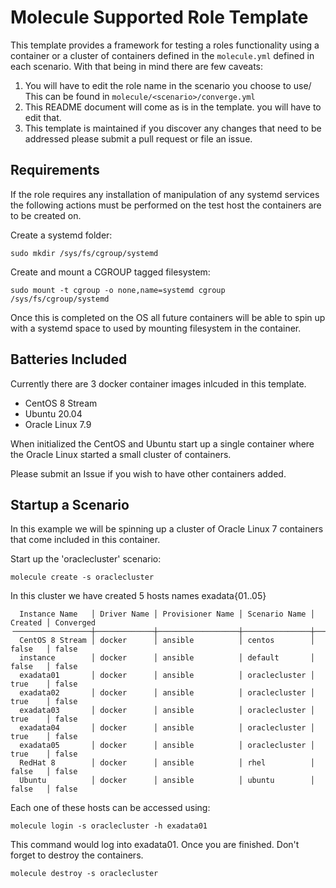 Molecule Supported Role Template
=========

This template provides a framework for testing a roles functionality using a container or a cluster of containers defined in the  ```molecule.yml``` defined in each scenario.
With that being in mind there are few caveats:
1. You will have to edit the role name in the scenario you choose to use/ This can be found in ```molecule/<scenario>/converge.yml```
2. This README document will come as is in the template. you will have to edit that. 
3. This template is maintained if you discover any changes that need to be addressed please submit a pull request or file an issue.

Requirements
------------

If the role requires any installation of manipulation of any systemd services the following actions must be performed on the test host the containers are to be created on.

Create a systemd folder:
```
sudo mkdir /sys/fs/cgroup/systemd
```
Create and mount a CGROUP tagged filesystem:
```
sudo mount -t cgroup -o none,name=systemd cgroup /sys/fs/cgroup/systemd
```

Once this is completed on the OS all future containers will be able to spin up with a systemd space to used by mounting filesystem in the container.

Batteries Included
------------------

Currently there are 3 docker container images inlcuded in this template. 

- CentOS 8 Stream
- Ubuntu 20.04
- Oracle Linux 7.9

When initialized the CentOS and Ubuntu start up a single container where the Oracle Linux started a small cluster of containers.

Please submit an Issue if you wish to have other containers added.


Startup a Scenario
------------------

In this example we will be spinning up a cluster of Oracle Linux 7 containers that come included in this container.

Start up the 'oraclecluster' scenario:
```
molecule create -s oraclecluster
```
In this cluster we have created 5 hosts names exadata{01..05}
```
  Instance Name   │ Driver Name │ Provisioner Name │ Scenario Name │ Created │ Converged  
╶─────────────────┼─────────────┼──────────────────┼───────────────┼─────────┼───────────╴
  CentOS 8 Stream │ docker      │ ansible          │ centos        │ false   │ false      
  instance        │ docker      │ ansible          │ default       │ false   │ false      
  exadata01       │ docker      │ ansible          │ oraclecluster │ true    │ false      
  exadata02       │ docker      │ ansible          │ oraclecluster │ true    │ false      
  exadata03       │ docker      │ ansible          │ oraclecluster │ true    │ false      
  exadata04       │ docker      │ ansible          │ oraclecluster │ true    │ false      
  exadata05       │ docker      │ ansible          │ oraclecluster │ true    │ false      
  RedHat 8        │ docker      │ ansible          │ rhel          │ false   │ false      
  Ubuntu          │ docker      │ ansible          │ ubuntu        │ false   │ false      
```
Each one of these hosts can be accessed using:
```
molecule login -s oraclecluster -h exadata01
```
This command would log into exadata01. Once you are finished. Don't forget to destroy the containers.
```
molecule destroy -s oraclecluster
```